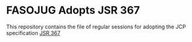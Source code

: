 #  FASOJUG Adopts JSR 367
This repository contains the file of regular sessions for adopting the  JCP  specification  [JSR 367](https://jcp.org/en/jsr/detail?id=367)
##

